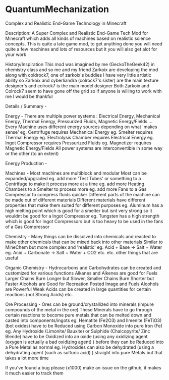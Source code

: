 QuantumMechanization
====================
Complex and Realistic End-Game Technology in Minecraft

Description:
​A Super Complex and Realistic End-Game Tech Mod for Minecraft which adds all kinds of machines based on realistic science concepts. This is quite a late game mod, to get anything done you will need quite a few machines and lots of resources but it you will also get alot for your work

History/Inspiration
This mod was imagined by me (GeckoTheGeek42) in chemistry class and so me and my friend Zarkoix are developing the mod along with coldrock7, one of zarkoix's buddies
I have very little artistic ability so Zarkoix and cyberliandra (colrock7's sister) are the main texture designer's and colrock7 is the main model designer
Both Zarkoix and Colrock7 seem to have gone off the grid so if anyone is willing to work with me I would be thankful

Details / Summary -

Energy -
There are multiple power systems :
Electrical Energy, Mechanical Energy, Thermal Energy, Pressurized Fluids, Magnetic Energy/Fields ...
Every Machine uses different energy sources depending on what 'makes sense'
eg. Centrifuge requires Mechanical Energy
eg. Smelter requires Thermal Energy
eg. Electrolysis Chamber requires Electrical Energy
eg. Ingot Compressor requires Pressurized Fluids
eg. Magnetizer requires Magnetic Energy/Fields
All power systems are interconvertible in some way or the other (to an extent)

Energy Production -

Machines - 
Most machines are multiblock and modular
Most can be expanded/upgraded
eg. add more 'Test Tubes' or something to a Centrifuge to make it process more at a time
eg. add more Heating Chambers to a Smelter to process more
eg. add more Fans to a Gas Compressor to compress fluids quicker
Different parts of the machine can be made out of different materials
Different materials have different properties that make them suited for different purposes
eg. Aluminum has a high melting point which is good for a smelter but isnt very strong so it wouldnt be good for a Ingot Compressor
eg. Tungsten has a high strength which is good for Ingot Compressors but is too heavy to be used in the fans of a Gas Compressor

Chemistry - 
Many things can be dissolved into chemicals and reacted to make other chemicals that can be mixed back into other materials
Similar to MineChem but more complex and 'realistic'
eg. Acid + Base -> Salt + Water
eg. Acid + Carbonate -> Salt + Water + CO2
etc. etc. other things that are useful

Organic Chemistry - 
Hydrocarbons and Carbohydrates can be created and customized for various functions
Alkanes and Alkenes are good for Fuels
Larger Chains Burn Longer but Slower, Smaller Chains Burn Shorter but Faster
Alcohols are Good for Recreation Posted Image and Fuels
Alcohols are Powerful
Weak Acids can be created in large quantities for certain reactions (not Strong Acids)
etc.

Ore Processing - 
Ores can be ground/crystallized into minerals (impure compounds of the metal in the ore)
These Minerals have to go through certain reactions to become pure metals that can be melted down and casted into components/ingots
eg. Hematite (Fe2O3) and Ilmenite (FeTiO3) (bot oxides) have to be Reduced using Carbon Monoxide into pure Iron (Fe)
eg.  Any Hydroxide (Limonite/ Bauxite) or Sulphide (Chalcopyrite/ Zinc Blende) have to be Oxidized into an oxide (using any oxidizing agent (oxygen is actually a bad oxidizing agent) ) before they can be Reduced into a Pure Metal as normal
eg. Hydroxides can also be dehydrated (using a dehydrating agent (such as sulfuric acid) ) straight into pure Metals but that takes a lot more time

If you've found a bug please (x1000) make an issue on the github, it makes it much easier to track them

